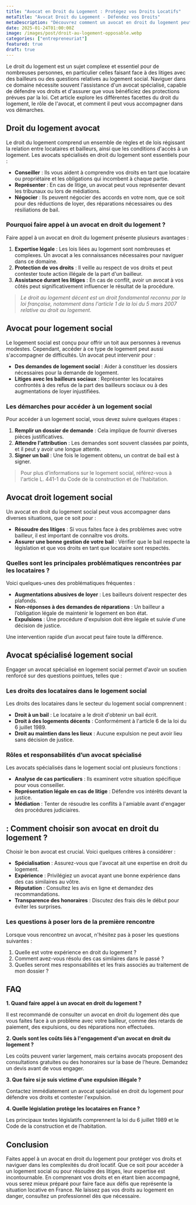 ```yaml
---
title: "Avocat en Droit du Logement : Protégez vos Droits Locatifs"
metaTitle: "Avocat Droit du Logement - Défendez vos Droits"
metaDescription: "Découvrez comment un avocat en droit du logement peut vous aider à protéger vos droits locatifs et à naviguer dans le système de logement social."
date: 2025-01-24T01:00:00Z
image: /images/post/droit-au-logement-opposable.webp
categories: ["entrepreneuriat"]
featured: true
draft: true
---
```


Le droit du logement est un sujet complexe et essentiel pour de nombreuses personnes, en particulier celles faisant face à des litiges avec des bailleurs ou des questions relatives au logement social. Naviguer dans ce domaine nécessite souvent l'assistance d'un avocat spécialisé, capable de défendre vos droits et d'assurer que vous bénéficiez des protections prévues par la loi. Cet article explore les différentes facettes du droit du logement, le rôle de l'avocat, et comment il peut vous accompagner dans vos démarches.

## Droit du logement avocat

Le droit du logement comprend un ensemble de règles et de lois régissant la relation entre locataires et bailleurs, ainsi que les conditions d'accès à un logement. Les avocats spécialisés en droit du logement sont essentiels pour :

- **Conseiller** : Ils vous aident à comprendre vos droits en tant que locataire ou propriétaire et les obligations qui incombent à chaque partie.
- **Représenter** : En cas de litige, un avocat peut vous représenter devant les tribunaux ou lors de médiations.
- **Négocier** : Ils peuvent négocier des accords en votre nom, que ce soit pour des réductions de loyer, des réparations nécessaires ou des résiliations de bail.

### Pourquoi faire appel à un avocat en droit du logement ?

Faire appel à un avocat en droit du logement présente plusieurs avantages :

1. **Expertise légale** : Les lois liées au logement sont nombreuses et complexes. Un avocat a les connaissances nécessaires pour naviguer dans ce domaine.
2. **Protection de vos droits** : Il veille au respect de vos droits et peut contester toute action illégale de la part d'un bailleur.
3. **Assistance durant les litiges** : En cas de conflit, avoir un avocat à vos côtés peut significativement influencer le résultat de la procédure.

> *Le droit au logement décent est un droit fondamental reconnu par la loi française, notamment dans l'article 1 de la loi du 5 mars 2007 relative au droit au logement.*

## Avocat pour logement social

Le logement social est conçu pour offrir un toit aux personnes à revenus modestes. Cependant, accéder à ce type de logement peut aussi s'accompagner de difficultés. Un avocat peut intervenir pour :

- **Des demandes de logement social** : Aider à constituer les dossiers nécessaires pour la demande de logement.
- **Litiges avec les bailleurs sociaux** : Représenter les locataires confrontés à des refus de la part des bailleurs sociaux ou à des augmentations de loyer injustifiées.

### Les démarches pour accéder à un logement social

Pour accéder à un logement social, vous devez suivre quelques étapes :

1. **Remplir un dossier de demande** : Cela implique de fournir diverses pièces justificatives.
2. **Attendre l'attribution** : Les demandes sont souvent classées par points, et il peut y avoir une longue attente.
3. **Signer un bail** : Une fois le logement obtenu, un contrat de bail est à signer.

> Pour plus d’informations sur le logement social, référez-vous à l'article L. 441-1 du Code de la construction et de l'habitation.

## Avocat droit logement social

Un avocat en droit du logement social peut vous accompagner dans diverses situations, que ce soit pour :

- **Résoudre des litiges** : Si vous faites face à des problèmes avec votre bailleur, il est important de connaître vos droits.
- **Assurer une bonne gestion de votre bail** : Vérifier que le bail respecte la législation et que vos droits en tant que locataire sont respectés.
  
### Quelles sont les principales problématiques rencontrées par les locataires ?

Voici quelques-unes des problématiques fréquentes :

- **Augmentations abusives de loyer** : Les bailleurs doivent respecter des plafonds.
- **Non-réponses à des demandes de réparations** : Un bailleur a l’obligation légale de maintenir le logement en bon état. 
- **Expulsions** : Une procédure d'expulsion doit être légale et suivie d'une décision de justice.

Une intervention rapide d’un avocat peut faire toute la différence.

## Avocat spécialisé logement social

Engager un avocat spécialisé en logement social permet d'avoir un soutien renforcé sur des questions pointues, telles que :

### Les droits des locataires dans le logement social

Les droits des locataires dans le secteur du logement social comprennent :

- **Droit à un bail** : Le locataire a le droit d'obtenir un bail écrit.
- **Droit à des logements décents** : Conformément à l'article 6 de la loi du 6 juillet 1989.
- **Droit au maintien dans les lieux** : Aucune expulsion ne peut avoir lieu sans décision de justice.

### Rôles et responsabilités d’un avocat spécialisé

Les avocats spécialisés dans le logement social ont plusieurs fonctions :

- **Analyse de cas particuliers** : Ils examinent votre situation spécifique pour vous conseiller.
- **Représentation légale en cas de litige** : Défendre vos intérêts devant la justice.
- **Médiation** : Tenter de résoudre les conflits à l'amiable avant d'engager des procédures judiciaires.

##  : Comment choisir son avocat en droit du logement ?

Choisir le bon avocat est crucial. Voici quelques critères à considérer :

- **Spécialisation** : Assurez-vous que l'avocat ait une expertise en droit du logement.
- **Expérience** : Privilégiez un avocat ayant une bonne expérience dans des cas similaires au vôtre.
- **Réputation** : Consultez les avis en ligne et demandez des recommandations.
- **Transparence des honoraires** : Discutez des frais dès le début pour éviter les surprises.

### Les questions à poser lors de la première rencontre

Lorsque vous rencontrez un avocat, n'hésitez pas à poser les questions suivantes :

1. Quelle est votre expérience en droit du logement ?
2. Comment avez-vous résolu des cas similaires dans le passé ?
3. Quelles seront mes responsabilités et les frais associés au traitement de mon dossier ?

## FAQ

**1. Quand faire appel à un avocat en droit du logement ?**

Il est recommandé de consulter un avocat en droit du logement dès que vous faites face à un problème avec votre bailleur, comme des retards de paiement, des expulsions, ou des réparations non effectuées.

**2. Quels sont les coûts liés à l'engagement d'un avocat en droit du logement ?**

Les coûts peuvent varier largement, mais certains avocats proposent des consultations gratuites ou des honoraires sur la base de l'heure. Demandez un devis avant de vous engager.

**3. Que faire si je suis victime d'une expulsion illégale ?**

Contactez immédiatement un avocat spécialisé en droit du logement pour défendre vos droits et contester l'expulsion.

**4. Quelle législation protège les locataires en France ?**

Les principaux textes législatifs comprennent la loi du 6 juillet 1989 et le Code de la construction et de l’habitation. 

## Conclusion

Faites appel à un avocat en droit du logement pour protéger vos droits et naviguer dans les complexités du droit locatif. Que ce soit pour accéder à un logement social ou pour résoudre des litiges, leur expertise est incontournable. En comprenant vos droits et en étant bien accompagné, vous serez mieux préparé pour faire face aux défis que représente la situation locative en France. Ne laissez pas vos droits au logement en danger, consultez un professionnel dès que nécessaire.